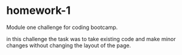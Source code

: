 # homework-1
Module one challenge for coding bootcamp.

in this challenge the task was to take existing code and make minor changes without changing the layout of the page.
